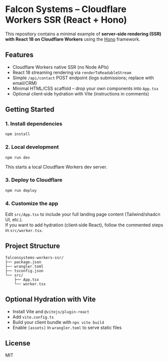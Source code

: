 # Falcon Systems – Cloudflare Workers SSR (React + Hono)

This repository contains a minimal example of **server‑side rendering (SSR) with React 18 on Cloudflare Workers** using the [Hono](https://hono.dev) framework.

## Features
- Cloudflare Workers native SSR (no Node APIs)
- React 18 streaming rendering via `renderToReadableStream`
- Simple `/api/contact` POST endpoint (logs submissions; replace with email/CRM)
- Minimal HTML/CSS scaffold – drop your own components into `App.tsx`
- Optional client‑side hydration with Vite (instructions in comments)

## Getting Started

### 1. Install dependencies
```bash
npm install
```

### 2. Local development
```bash
npm run dev
```
This starts a local Cloudflare Workers dev server.

### 3. Deploy to Cloudflare
```bash
npm run deploy
```

### 4. Customize the app
Edit `src/App.tsx` to include your full landing page content (Tailwind/shadcn UI, etc.).  
If you want to add hydration (client‑side React), follow the commented steps in `src/worker.tsx`.

## Project Structure
```
falconsystems-workers-ssr/
├── package.json
├── wrangler.toml
├── tsconfig.json
└── src/
    ├── App.tsx
    └── worker.tsx
```

## Optional Hydration with Vite
- Install Vite and `@vitejs/plugin-react`
- Add `vite.config.ts`
- Build your client bundle with `npx vite build`
- Enable `[assets]` in `wrangler.toml` to serve static files

## License
MIT
